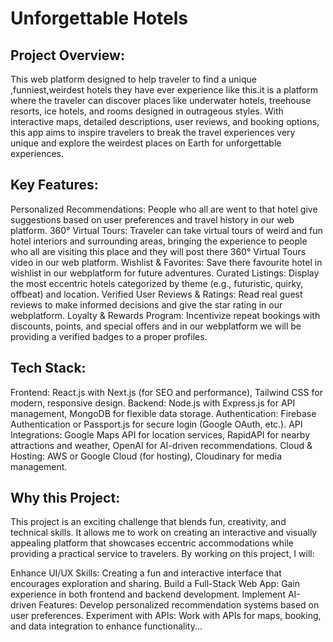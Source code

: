 # Unforgettable Hotels

## Project Overview:

This web platform designed to help traveler to find a unique ,funniest,weirdest hotels they have ever experience like this.it is a platform where the traveler can discover places like underwater hotels, treehouse resorts, ice hotels, and rooms designed in outrageous styles. With interactive maps, detailed descriptions, user reviews, and booking options, this app aims to inspire travelers to break the travel experiences very unique and explore the weirdest places on Earth for unforgettable experiences.

## Key Features:


Personalized Recommendations: People who all are went to that hotel give suggestions based on user preferences and travel history in our web platform.
360° Virtual Tours: Traveler can take virtual tours of weird and fun hotel interiors and surrounding areas, bringing the experience to people who all are visiting this place and they will post there 360° Virtual Tours video in our web platform.
Wishlist & Favorites: Save there favourite hotel in wishlist in our webplatform for future adventures.
Curated Listings: Display the most eccentric hotels categorized by theme (e.g., futuristic, quirky, offbeat) and location.
Verified User Reviews & Ratings: Read real guest reviews to make informed decisions and give the star rating in our webplatform.
Loyalty & Rewards Program: Incentivize repeat bookings with discounts, points, and special offers and in our webplatform we will be providing a verified badges to a proper profiles.

## Tech Stack:

Frontend: React.js with Next.js (for SEO and performance), Tailwind CSS for modern, responsive design.
Backend: Node.js with Express.js for API management, MongoDB for flexible data storage.
Authentication: Firebase Authentication or Passport.js for secure login (Google OAuth, etc.).
API Integrations: Google Maps API for location services, RapidAPI for nearby attractions and weather, OpenAI for AI-driven recommendations.
Cloud & Hosting: AWS or Google Cloud (for hosting), Cloudinary for media management.

## Why this Project:

This project is an exciting challenge that blends fun, creativity, and technical skills. It allows me to work on creating an interactive and visually appealing platform that showcases eccentric accommodations while providing a practical service to travelers. By working on this project, I will:


Enhance UI/UX Skills: Creating a fun and interactive interface that encourages exploration and sharing. Build a Full-Stack Web App: Gain experience in both frontend and backend development. Implement AI-driven Features: Develop personalized recommendation systems based on user preferences. Experiment with APIs: Work with APIs for maps, booking, and data integration to enhance functionality...

